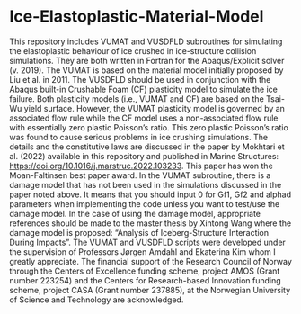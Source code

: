 # Ice-Elastoplastic-Material-Model
This repository includes VUMAT and VUSDFLD subroutines for simulating the elastoplastic behaviour of ice crushed in ice-structure collision simulations. They are both written in Fortran for the Abaqus/Explicit solver (v. 2019). The VUMAT is based on the material model initially proposed by Liu et al. in 2011. The VUSDFLD should be used in conjunction with the Abaqus built-in Crushable Foam (CF) plasticity model to simulate the ice failure. Both plasticity models (i.e., VUMAT and CF) are based on the Tsai-Wu yield surface. However, the VUMAT plasticity model is governed by an associated flow rule while the CF model uses a non-associated flow rule with essentially zero plastic Poisson’s ratio. This zero plastic Poisson’s ratio was found to cause serious problems in ice crushing simulations. The details and the constitutive laws are discussed in the paper by Mokhtari et al. (2022) available in this repository and published in Marine Structures: https://doi.org/10.1016/j.marstruc.2022.103233. This paper has won the Moan-Faltinsen best paper award.
In the VUMAT subroutine, there is a damage model that has not been used in the simulations discussed in the paper noted above. It means that you should input 0 for Gf1, Gf2 and alphad parameters when implementing the code unless you want to test/use the damage model. In the case of using the damage model, appropriate references should be made to the master thesis by Xintong Wang where the damage model is proposed: “Analysis of Iceberg-Structure Interaction During Impacts”.
The VUMAT and VUSDFLD scripts were developed under the supervision of Professors Jørgen Amdahl and Ekaterina Kim whom I greatly appreciate. The financial support of the Research Council of Norway through the Centers of Excellence funding scheme, project AMOS (Grant number 223254) and the Centers for Research-based Innovation funding scheme, project CASA (Grant number 237885), at the Norwegian University of Science and Technology are acknowledged. 
